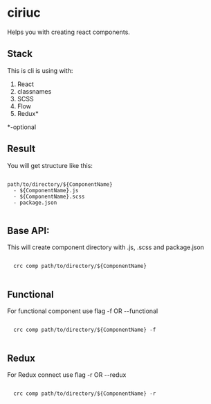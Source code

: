 # ciriuc

Helps you with creating react components.

## Stack

This is cli is using with:

1. React
1. classnames
1. SCSS
1. Flow
1. Redux*

*-optional

## Result

You will get structure like this:

<pre>
<code>
path/to/directory/${ComponentName}
  - ${ComponentName}.js
  - ${ComponentName}.scss
  - package.json
</code>
</pre>

## Base API:

This will create component directory with .js, .scss and package.json

<pre>
<code>
  crc comp path/to/directory/${ComponentName}
</code>
</pre>

## Functional

For functional component use flag -f OR --functional

<pre>
<code>
  crc comp path/to/directory/${ComponentName} -f
</code>
</pre>

## Redux

For Redux connect use flag -r OR --redux

<pre>
<code>
  crc comp path/to/directory/${ComponentName} -r
</code>
</pre>
